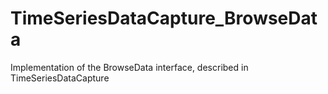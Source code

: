 # TimeSeriesDataCapture_BrowseData
Implementation of the BrowseData interface, described in TimeSeriesDataCapture 

